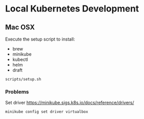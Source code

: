 # Local Kubernetes Development

## Mac OSX

Execute the setup script to install:
- brew
- minikube
- kubectl
- helm
- draft

```
scripts/setup.sh
```

### Problems

Set driver 
https://minikube.sigs.k8s.io/docs/reference/drivers/

```
minikube config set driver virtualbox
```